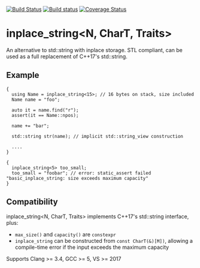[![Build Status](https://travis-ci.org/david-grs/inplace_string.svg?branch=master)](https://travis-ci.org/david-grs/inplace_string)
[![Build status](https://ci.appveyor.com/api/projects/status/tjkd7gsfp7vcg4nx/branch/master?svg=true)](https://ci.appveyor.com/project/david-grs/inplace-string/branch/master)
[![Coverage Status](https://coveralls.io/repos/github/david-grs/inplace_string/badge.svg?branch=master)](https://coveralls.io/github/david-grs/inplace_string?branch=master)

inplace_string<N, CharT, Traits>
================================
An alternative to std::string with inplace storage. STL compliant, can be used as a full replacement of C++17's std::string.


Example
-------
```
{
  using Name = inplace_string<15>; // 16 bytes on stack, size included
  Name name = "foo"; 

  auto it = name.find("r");
  assert(it == Name::npos);

  name += "bar";
  
  std::string str(name); // implicit std::string_view construction

  ....
}

{
  inplace_string<5> too_small;
  too_small = "foobar"; // error: static_assert failed "basic_inplace_string: size exceeds maximum capacity"
}
```



Compatibility
-------------
inplace_string<N, CharT, Traits> implements C++17's std::string interface, plus:
  * `max_size()` and `capacity()` are `constexpr`
  * `inplace_string` can be constructed from `const CharT(&)[M])`, allowing a compile-time error if the input exceeds the maximum capacity

Supports Clang >= 3.4, GCC >= 5, VS >= 2017
